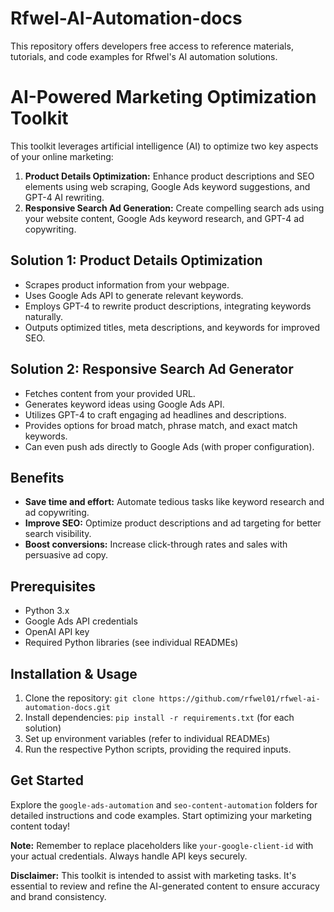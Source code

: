 # Rfwel-AI-Automation-docs
This repository offers developers free access to reference materials, tutorials, and code examples for Rfwel's AI automation solutions. 

# AI-Powered Marketing Optimization Toolkit

This toolkit leverages artificial intelligence (AI) to optimize two key aspects of your online marketing:

1. **Product Details Optimization:** Enhance product descriptions and SEO elements using web scraping, Google Ads keyword suggestions, and GPT-4 AI rewriting.
2. **Responsive Search Ad Generation:** Create compelling search ads using your website content, Google Ads keyword research, and GPT-4 ad copywriting.

## Solution 1: Product Details Optimization

* Scrapes product information from your webpage.
* Uses Google Ads API to generate relevant keywords.
* Employs GPT-4 to rewrite product descriptions, integrating keywords naturally.
* Outputs optimized titles, meta descriptions, and keywords for improved SEO.

## Solution 2: Responsive Search Ad Generator

* Fetches content from your provided URL.
* Generates keyword ideas using Google Ads API.
* Utilizes GPT-4 to craft engaging ad headlines and descriptions.
* Provides options for broad match, phrase match, and exact match keywords.
* Can even push ads directly to Google Ads (with proper configuration).

## Benefits

* **Save time and effort:** Automate tedious tasks like keyword research and ad copywriting.
* **Improve SEO:** Optimize product descriptions and ad targeting for better search visibility.
* **Boost conversions:** Increase click-through rates and sales with persuasive ad copy.

## Prerequisites

* Python 3.x
* Google Ads API credentials
* OpenAI API key
* Required Python libraries (see individual READMEs)

## Installation & Usage

1. Clone the repository: `git clone https://github.com/rfwel01/rfwel-ai-automation-docs.git`
2. Install dependencies: `pip install -r requirements.txt` (for each solution)
3. Set up environment variables (refer to individual READMEs)
4. Run the respective Python scripts, providing the required inputs.

## Get Started

Explore the `google-ads-automation` and `seo-content-automation` folders for detailed instructions and code examples. Start optimizing your marketing content today!

**Note:** Remember to replace placeholders like `your-google-client-id` with your actual credentials. Always handle API keys securely.

**Disclaimer:** This toolkit is intended to assist with marketing tasks. It's essential to review and refine the AI-generated content to ensure accuracy and brand consistency.

